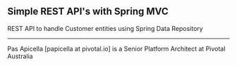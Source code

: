 ## Simple REST API's with Spring MVC

REST API to handle Customer entities using Spring Data Repository


<hr />
Pas Apicella [papicella at pivotal.io] is a Senior Platform Architect at Pivotal Australia 